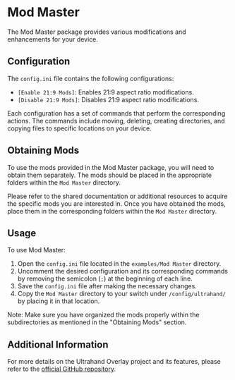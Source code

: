 # Mod Master

The Mod Master package provides various modifications and enhancements for your device.

## Configuration

The `config.ini` file contains the following configurations:

- `[Enable 21:9 Mods]`: Enables 21:9 aspect ratio modifications.
- `[Disable 21:9 Mods]`: Disables 21:9 aspect ratio modifications.

Each configuration has a set of commands that perform the corresponding actions. The commands include moving, deleting, creating directories, and copying files to specific locations on your device.

## Obtaining Mods

To use the mods provided in the Mod Master package, you will need to obtain them separately. The mods should be placed in the appropriate folders within the `Mod Master` directory.

Please refer to the shared documentation or additional resources to acquire the specific mods you are interested in. Once you have obtained the mods, place them in the corresponding folders within the `Mod Master` directory.

## Usage

To use Mod Master:

1. Open the `config.ini` file located in the `examples/Mod Master` directory.
2. Uncomment the desired configuration and its corresponding commands by removing the semicolon (`;`) at the beginning of each line.
3. Save the `config.ini` file after making the necessary changes.
4. Copy the `Mod Master` directory to your switch under `/config/ultrahand/` by placing it in that location.

Note: Make sure you have organized the mods properly within the subdirectories as mentioned in the "Obtaining Mods" section.

## Additional Information

For more details on the Ultrahand Overlay project and its features, please refer to the [official GitHub repository](https://github.com/ppkantorski/Ultrahand-Overlay).
